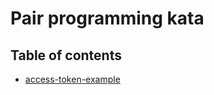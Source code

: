 # Pair programming kata

## Table of contents
- [access-token-example](./access-token-example/main.py)
